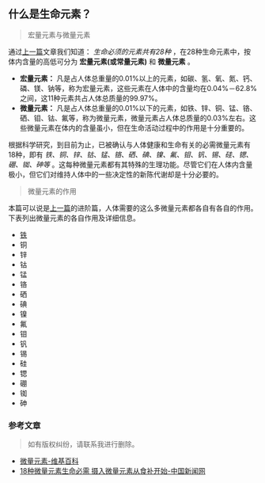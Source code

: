 ## 什么是生命元素？
>宏量元素与微量元素

通过[上一篇](section_1_1.md)文章我们知道： *生命必须的元素共有28种* ，在28种生命元素中，按体内含量的高低可分为 **宏量元素(或常量元素)** 和 **微量元素** 。
* **宏量元素：** 凡是占人体总重量的0.01%以上的元素，如碳、氢、氧、氮、钙、磷、镁、钠等，称为宏量元素，这些元素在人体中的含量均在0.04%－62.8%之间，这11种元素共占人体总质量的99.97%。
* **微量元素：** 凡是占人体总重量的0.01%以下的元素，如铁、锌、铜、锰、铬、硒、钼、钴、氟等，称为微量元素，微量元素占人体总质量的0.03%左右。这些微量元素在体内的含量虽小，但在生命活动过程中的作用是十分重要的。

根据科学研究，到目前为止，已被确认与人体健康和生命有关的必需微量元素有18种，即有 *铁、铜、锌、钴、锰、铬、硒、碘、镍、氟、钼、钒、锡、硅、锶、硼、铷、砷等* 。这每种微量元素都有其特殊的生理功能。尽管它们在人体内含量极小，但它们对维持人体中的一些决定性的新陈代谢却是十分必要的。

>微量元素的作用

本篇可以说是[上一篇](section_1_1.md)的进阶篇，人体需要的这么多微量元素都各自有各自的作用。下表列出微量元素的各自作用及详细信息。

* [铁](/section_1_2/Fe.md)
* 铜
* 锌
* 钴
* 锰
* 铬
* 硒
* 碘
* 镍
* 氟
* 钼
* 钒
* 锡
* 硅
* 锶
* 硼
* 铷
* 砷


### 参考文章
>如有版权纠纷，请联系我进行删除。
* [微量元素-维基百科](https://zh.wikipedia.org/wiki/%E5%BE%AE%E9%87%8F%E5%85%83%E7%B4%A0)
* [18种微量元素生命必需 摄入微量元素从食补开始-中国新闻网](http://www.chinanews.com/life/2012/02-22/3687749.shtml)

